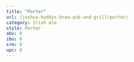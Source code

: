 ```yaml
---
title: "Porter"
url: /joshua-huddys-brew-pub-and-grill/porter/
category: Irish Ale
style: Porter
abv: 0
ibu: 0
srm: 0
upc: 0
---
```



